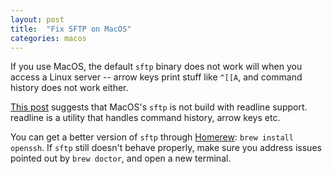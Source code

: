 ```yaml
---
layout: post
title:  "Fix SFTP on MacOS"
categories: macos
---
```

If you use MacOS, the default `sftp` binary does not work will when you access a Linux server --
arrow keys print stuff like `^[[A`, and command history does not work either.

[This post](https://superuser.com/questions/176340/command-line-history-tab-completion-for-sftp-in-os-x-terminal-app)
suggests that MacOS's `sftp` is not build with readline support. readline is a utility that handles command history, arrow
keys etc.

You can get a better version of `sftp` through [Homerew](https://brew.sh): `brew install openssh`. If `sftp` still doesn't
behave properly, make sure you address issues pointed out by `brew doctor`, and open a new terminal.
